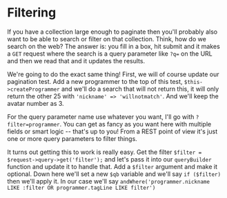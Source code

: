 # Filtering

If you have a collection large enough to paginate then you'll probably also want to
be able to search or filter on that collection. Think, how do we search on the web?
The answer is: you fill in a box, hit submit and it makes a `GET` request where the
search is a query parameter like `?q=` on the URL and then we read that and it updates
the results. 

We're going to do the exact same thing!  First, we will of course update our pagination
test. Add a new programmer to the top of this test, `$this->createProgrammer` and we'll
do a search that will not return this, it will only return the other 25 with `'nickname' => 'willnotmatch'`.
And we'll keep the avatar number as 3. 

For the query parameter name use whatever you want, I'll go with `?filter=programmer`.
You can get as fancy as you want here with multiple fields or smart logic -- that's up to you!
From a REST point of view it's just one or more query parameters to filter things.

It turns out getting this to work is really easy. Get the filter `$filter = $request->query->get('filter');`
and let's pass it into our `queryBuilder` function and update it to handle that. 
Add a `$filter` argument and make it optional. Down here we'll set a new `$qb` variable and
we'll say `if ($filter)` then we'll apply it. In our case we'll say `andWhere('programmer.nickname LIKE :filter OR programmer.tagLine LIKE filter')`

